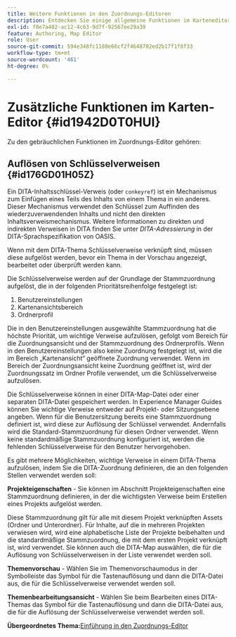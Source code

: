 ```yaml
---
title: Weitere Funktionen in den Zuordnungs-Editoren
description: Entdecken Sie einige allgemeine Funktionen im Karteneditor. Erfahren Sie, wie Sie wichtige Verweise im Zuordnungs-Editor auflösen.
exl-id: f0e7a402-ac12-4c63-9d7f-92567ee29a39
feature: Authoring, Map Editor
role: User
source-git-commit: 594e348fc1188e66cf2f4648702ed2b17f1f8f33
workflow-type: tm+mt
source-wordcount: '461'
ht-degree: 0%

---
```


# Zusätzliche Funktionen im Karten-Editor {#id1942D0T0HUI}

Zu den gebräuchlichen Funktionen im Zuordnungs-Editor gehören:

## Auflösen von Schlüsselverweisen {#id176GD01H05Z}

Ein DITA-Inhaltsschlüssel-Verweis (oder `conkeyref`) ist ein Mechanismus zum Einfügen eines Teils des Inhalts von einem Thema in ein anderes. Dieser Mechanismus verwendet den Schlüssel zum Auffinden des wiederzuverwendenden Inhalts und nicht den direkten Inhaltsverweismechanismus. Weitere Informationen zu direkten und indirekten Verweisen in DITA finden Sie unter *DITA-Adressierung* in der DITA-Sprachspezifikation von OASIS.

Wenn mit dem DITA-Thema Schlüsselverweise verknüpft sind, müssen diese aufgelöst werden, bevor ein Thema in der Vorschau angezeigt, bearbeitet oder überprüft werden kann.

Die Schlüsselverweise werden auf der Grundlage der Stammzuordnung aufgelöst, die in der folgenden Prioritätsreihenfolge festgelegt ist:

1. Benutzereinstellungen
1. Kartenansichtsbereich
1. Ordnerprofil

Die in den Benutzereinstellungen ausgewählte Stammzuordnung hat die höchste Priorität, um wichtige Verweise aufzulösen, gefolgt vom Bereich für die Zuordnungsansicht und der Stammzuordnung des Ordnerprofils. Wenn in den Benutzereinstellungen also keine Zuordnung festgelegt ist, wird die im Bereich „Kartenansicht“ geöffnete Zuordnung verwendet. Wenn im Bereich der Zuordnungsansicht keine Zuordnung geöffnet ist, wird der Zuordnungssatz im Ordner Profile verwendet, um die Schlüsselverweise aufzulösen.

Die Schlüsselverweise können in einer DITA-Map-Datei oder einer separaten DITA-Datei gespeichert werden. In Experience Manager Guides können Sie wichtige Verweise entweder auf Projekt- oder Sitzungsebene angeben. Wenn für die Benutzersitzung bereits eine Stammzuordnung definiert ist, wird diese zur Auflösung der Schlüssel verwendet. Andernfalls wird die Standard-Stammzuordnung für diesen Ordner verwendet. Wenn keine standardmäßige Stammzuordnung konfiguriert ist, werden die fehlenden Schlüsselverweise für den Benutzer hervorgehoben.

Es gibt mehrere Möglichkeiten, wichtige Verweise in einem DITA-Thema aufzulösen, indem Sie die DITA-Zuordnung definieren, die an den folgenden Stellen verwendet werden soll:

**Projekteigenschaften** - Sie können im Abschnitt Projekteigenschaften eine Stammzuordnung definieren, in der die wichtigsten Verweise beim Erstellen eines Projekts aufgelöst werden.

Diese Stammzuordnung gilt für alle mit diesem Projekt verknüpften Assets \(Ordner und Unterordner\). Für Inhalte, auf die in mehreren Projekten verwiesen wird, wird eine alphabetische Liste der Projekte beibehalten und die standardmäßige Stammzuordnung, die mit dem ersten Projekt verknüpft ist, wird verwendet. Sie können auch die DITA-Map auswählen, die für die Auflösung von Schlüsselverweisen in der Liste verwendet werden soll.

**Themenvorschau** - Wählen Sie im Themenvorschaumodus in der Symbolleiste das Symbol für die Tastenauflösung und dann die DITA-Datei aus, die für die Schlüsselverweise verwendet werden soll.

**Themenbearbeitungsansicht** - Wählen Sie beim Bearbeiten eines DITA-Themas das Symbol für die Tastenauflösung und dann die DITA-Datei aus, die für die Auflösung der Schlüsselverweise verwendet werden soll.

**Übergeordnetes Thema:**&#x200B;[ Einführung in den Zuordnungs-Editor](map-editor.md)
